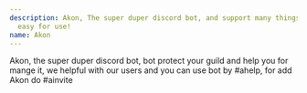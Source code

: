 ```yaml
---
description: Akon, The super duper discord bot, and support many things to make your guild
  easy for use!
name: Akon
---
```


Akon, the super duper discord bot, bot protect your guild and help you for mange it, we helpful with our users and you can use bot by #ahelp, for add Akon do #ainvite
